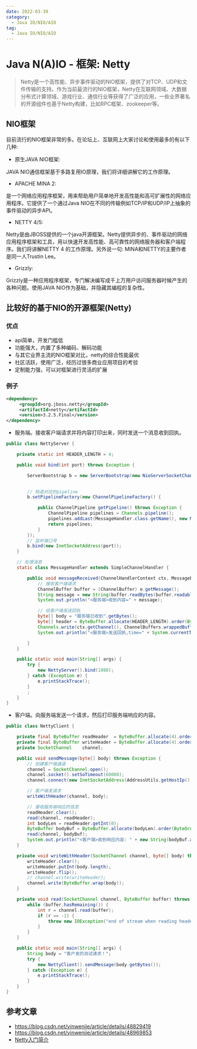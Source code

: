 ```yaml
---
date: 2022-03-30
category:
  - Java IO/NIO/AIO
tag:
  - Java IO/NIO/AIO
---
```

# Java N(A)IO - 框架: Netty 

> Netty是一个高性能、异步事件驱动的NIO框架，提供了对TCP、UDP和文件传输的支持。作为当前最流行的NIO框架，Netty在互联网领域、大数据分布式计算领域、游戏行业、通信行业等获得了广泛的应用，一些业界著名的开源组件也基于Netty构建，比如RPC框架、zookeeper等。

## NIO框架

目前流行的NIO框架非常的多。在论坛上、互联网上大家讨论和使用最多的有以下几种:

- 原生JAVA NIO框架:

JAVA NIO通信框架基于多路复用IO原理，我们将详细讲解它的工作原理。

- APACHE MINA 2:

是一个网络应用程序框架，用来帮助用户简单地开发高性能和高可扩展性的网络应用程序。它提供了一个通过Java NIO在不同的传输例如TCP/IP和UDP/IP上抽象的事件驱动的异步API。

- NETTY 4/5:

Netty是由JBOSS提供的一个java开源框架。Netty提供异步的、事件驱动的网络应用程序框架和工具，用以快速开发高性能、高可靠性的网络服务器和客户端程序。我们将讲解NETTY 4 的工作原理。另外说一句: MINA和NETTY的主要作者是同一人Trustin Lee。

- Grizzly:

Grizzly是一种应用程序框架，专门解决编写成千上万用户访问服务器时候产生的各种问题。使用JAVA NIO作为基础，并隐藏其编程的复杂性。

## 比较好的基于NIO的开源框架(Netty)

### 优点

- api简单，开发门槛低
- 功能强大，内置了多种编码、解码功能
- 与其它业界主流的NIO框架对比，netty的综合性能最优
- 社区活跃，使用广泛，经历过很多商业应用项目的考验
- 定制能力强，可以对框架进行灵活的扩展

### 例子

```xml
<dependency>
     <groupId>org.jboss.netty</groupId>
     <artifactId>netty</artifactId>
     <version>3.2.5.Final</version>
</dependency>
```

- 服务端。接收客户端请求并将内容打印出来，同时发送一个消息收到回执。

```java
public class NettyServer {

    private static int HEADER_LENGTH = 4;

    public void bind(int port) throws Exception {

        ServerBootstrap b = new ServerBootstrap(new NioServerSocketChannelFactory(Executors.newCachedThreadPool(),
                                                                                  Executors.newCachedThreadPool()));

        // 构造对应的pipeline
        b.setPipelineFactory(new ChannelPipelineFactory() {

            public ChannelPipeline getPipeline() throws Exception {
                ChannelPipeline pipelines = Channels.pipeline();
                pipelines.addLast(MessageHandler.class.getName(), new MessageHandler());
                return pipelines;
            }
        });
        // 监听端口号
        b.bind(new InetSocketAddress(port));
    }

    // 处理消息
    static class MessageHandler extends SimpleChannelHandler {

        public void messageReceived(ChannelHandlerContext ctx, MessageEvent e) throws Exception {
            // 接收客户端请求
            ChannelBuffer buffer = (ChannelBuffer) e.getMessage();
            String message = new String(buffer.readBytes(buffer.readableBytes()).array(), "UTF-8");
            System.out.println("<服务端>收到内容=" + message);

            // 给客户端发送回执
            byte[] body = "服务端已收到".getBytes();
            byte[] header = ByteBuffer.allocate(HEADER_LENGTH).order(ByteOrder.BIG_ENDIAN).putInt(body.length).array();
            Channels.write(ctx.getChannel(), ChannelBuffers.wrappedBuffer(header, body));
            System.out.println("<服务端>发送回执,time=" + System.currentTimeMillis());

        }
    }

    public static void main(String[] args) {
        try {
            new NettyServer().bind(1088);
        } catch (Exception e) {
            e.printStackTrace();
        }
        ;
    }
}
```

- 客户端。向服务端发送一个请求，然后打印服务端响应的内容。

```java
public class NettyClient {

    private final ByteBuffer readHeader  = ByteBuffer.allocate(4).order(ByteOrder.BIG_ENDIAN);
    private final ByteBuffer writeHeader = ByteBuffer.allocate(4).order(ByteOrder.BIG_ENDIAN);
    private SocketChannel    channel;

    public void sendMessage(byte[] body) throws Exception {
        // 创建客户端通道
        channel = SocketChannel.open();
        channel.socket().setSoTimeout(60000);
        channel.connect(new InetSocketAddress(AddressUtils.getHostIp(), 1088));

        // 客户端发请求
        writeWithHeader(channel, body);

        // 接收服务端响应的信息
        readHeader.clear();
        read(channel, readHeader);
        int bodyLen = readHeader.getInt(0);
        ByteBuffer bodyBuf = ByteBuffer.allocate(bodyLen).order(ByteOrder.BIG_ENDIAN);
        read(channel, bodyBuf);
        System.out.println("<客户端>收到响应内容: " + new String(bodyBuf.array(), "UTF-8") + ",长度:" + bodyLen);
    }

    private void writeWithHeader(SocketChannel channel, byte[] body) throws IOException {
        writeHeader.clear();
        writeHeader.putInt(body.length);
        writeHeader.flip();
        // channel.write(writeHeader);
        channel.write(ByteBuffer.wrap(body));
    }

    private void read(SocketChannel channel, ByteBuffer buffer) throws IOException {
        while (buffer.hasRemaining()) {
            int r = channel.read(buffer);
            if (r == -1) {
                throw new IOException("end of stream when reading header");
            }
        }
    }

    public static void main(String[] args) {
        String body = "客户发的测试请求！";
        try {
            new NettyClient().sendMessage(body.getBytes());
        } catch (Exception e) {
            e.printStackTrace();
        }
    }
}
```

## 参考文章

- https://blog.csdn.net/yinwenjie/article/details/48829419
- https://blog.csdn.net/yinwenjie/article/details/48969853
- [Netty入门简介](https://mp.weixin.qq.com/s/RPTETiULRAkOS-ZTd6xM2A)
